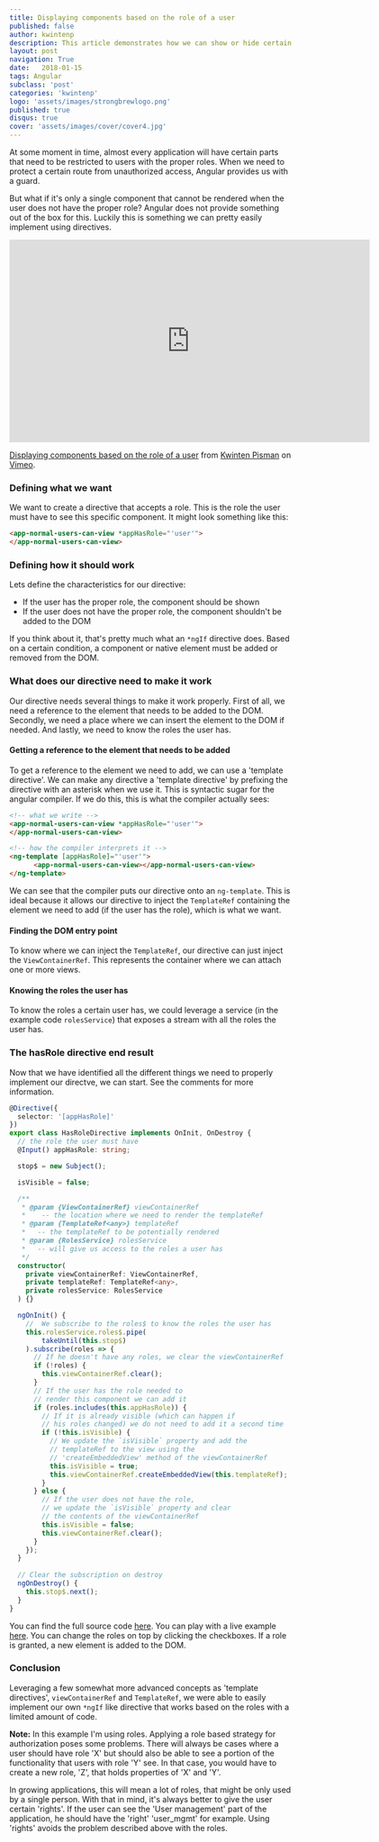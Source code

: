 ```yaml
---
title: Displaying components based on the role of a user
published: false
author: kwintenp
description: This article demonstrates how we can show or hide certain parts of the application if a user has the right to see it or not
layout: post
navigation: True
date:   2018-01-15
tags: Angular
subclass: 'post'
categories: 'kwintenp'
logo: 'assets/images/strongbrewlogo.png'
published: true
disqus: true
cover: 'assets/images/cover/cover4.jpg'
---
```

At some moment in time, almost every application will have certain parts that need to be restricted to users with the proper roles. When we need to protect a certain route from unauthorized access, Angular provides us with a guard.

But what if it's only a single component that cannot be rendered when the user does not have the proper role? Angular does not provide something out of the box for this. Luckily this is something we can pretty easily implement using directives. 

<iframe src="https://player.vimeo.com/video/251380600" width="640" height="360" frameborder="0" webkitallowfullscreen mozallowfullscreen allowfullscreen></iframe>
<p><a href="https://vimeo.com/251380600">Displaying components based on the role of a user</a> from <a href="https://vimeo.com/user79085465">Kwinten Pisman</a> on <a href="https://vimeo.com">Vimeo</a>.</p>

### Defining what we want
We want to create a directive that accepts a role. This is the role the user must have to see this specific component.
It might look something like this:

```html
<app-normal-users-can-view *appHasRole="'user'">
</app-normal-users-can-view>
```


### Defining how it should work

Lets define the characteristics for our directive:
* If the user has the proper role, the component should be shown
* If the user does not have the proper role, the component shouldn't be added to the DOM

If you think about it, that's pretty much what an `*ngIf` directive does. Based on a certain condition, a component or native element must be added or removed from the DOM.

### What does our directive need to make it work
Our directive needs several things to make it work properly. First of all, we need a reference to the element that needs to be added to the DOM. Secondly, we need a place where we can insert the element to the DOM if needed. And lastly, we need to know the roles the user has.

#### Getting a reference to the element that needs to be added

To get a reference to the element we need to add, we can use a 'template directive'. We can make any directive a 'template directive' by prefixing the directive with an asterisk when we use it. This is syntactic sugar for the angular compiler. If we do this, this is what the compiler actually sees:

```html
<!-- what we write -->
<app-normal-users-can-view *appHasRole="'user'">
</app-normal-users-can-view>

<!-- how the compiler interprets it -->
<ng-template [appHasRole]="'user'">
      <app-normal-users-can-view></app-normal-users-can-view>
</ng-template>
```

We can see that the compiler puts our directive onto an `ng-template`. This is ideal because it allows our directive to inject the `TemplateRef` containing the element we need to add (if the user has the role), which is what we want.

#### Finding the DOM entry point
To know where we can inject the `TemplateRef`, our directive can just inject the `ViewContainerRef`. This represents the container where we can attach one or more views. 

#### Knowing the roles the user has
To know the roles a certain user has, we could leverage a service (in the example code `rolesService`) that exposes a stream with all the roles the user has.

### The hasRole directive end result
Now that we have identified all the different things we need to properly implement our directve, we can start. See the comments for more information.

```typescript
@Directive({
  selector: '[appHasRole]'
})
export class HasRoleDirective implements OnInit, OnDestroy {
  // the role the user must have 
  @Input() appHasRole: string;

  stop$ = new Subject();

  isVisible = false;

  /**
   * @param {ViewContainerRef} viewContainerRef 
   * 	-- the location where we need to render the templateRef
   * @param {TemplateRef<any>} templateRef 
   *   -- the templateRef to be potentially rendered
   * @param {RolesService} rolesService 
   *   -- will give us access to the roles a user has
   */
  constructor(
    private viewContainerRef: ViewContainerRef,
    private templateRef: TemplateRef<any>,
    private rolesService: RolesService
  ) {}

  ngOnInit() {
    //  We subscribe to the roles$ to know the roles the user has
    this.rolesService.roles$.pipe(
    	takeUntil(this.stop$)
    ).subscribe(roles => {
      // If he doesn't have any roles, we clear the viewContainerRef
      if (!roles) {
        this.viewContainerRef.clear();
      }
      // If the user has the role needed to 
      // render this component we can add it
      if (roles.includes(this.appHasRole)) {
        // If it is already visible (which can happen if
        // his roles changed) we do not need to add it a second time
        if (!this.isVisible) {
          // We update the `isVisible` property and add the 
          // templateRef to the view using the 
          // 'createEmbeddedView' method of the viewContainerRef
          this.isVisible = true;
          this.viewContainerRef.createEmbeddedView(this.templateRef);
        }
      } else {
        // If the user does not have the role, 
        // we update the `isVisible` property and clear
        // the contents of the viewContainerRef
        this.isVisible = false;
        this.viewContainerRef.clear();
      }
    });
  }
  
  // Clear the subscription on destroy
  ngOnDestroy() {
    this.stop$.next();
  }
}

```
You can find the full source code <a href="https://github.com/KwintenP/display-or-hide-components-based-on-role" target="_blank">here</a>. You can play with a live example <a href="" target="_blank">here</a>. You can change the roles on top by clicking the checkboxes. If a role is granted, a new element is added to the DOM.

### Conclusion 
Leveraging a few somewhat more advanced concepts as 'template directives', `viewContainerRef` and `TemplateRef`, we were able to easily implement our own `*ngIf` like directive that works based on the roles with a limited amount of code.

**Note:** In this example I'm using roles. Applying a role based strategy for authorization poses some problems. There will always be cases where a user should have role 'X' but should also be able to see a portion of the functionality that users with role 'Y' see. In that case, you would have to create a new role, 'Z', that holds properties of 'X' and 'Y'. 

In growing applications, this will mean a lot of roles, that might be only used by a single person. With that in mind, it's always better to give the user certain 'rights'. If the user can see the 'User management' part of the application, he should have the 'right' 'user_mgmt' for example. Using 'rights' avoids the problem described above with the roles.